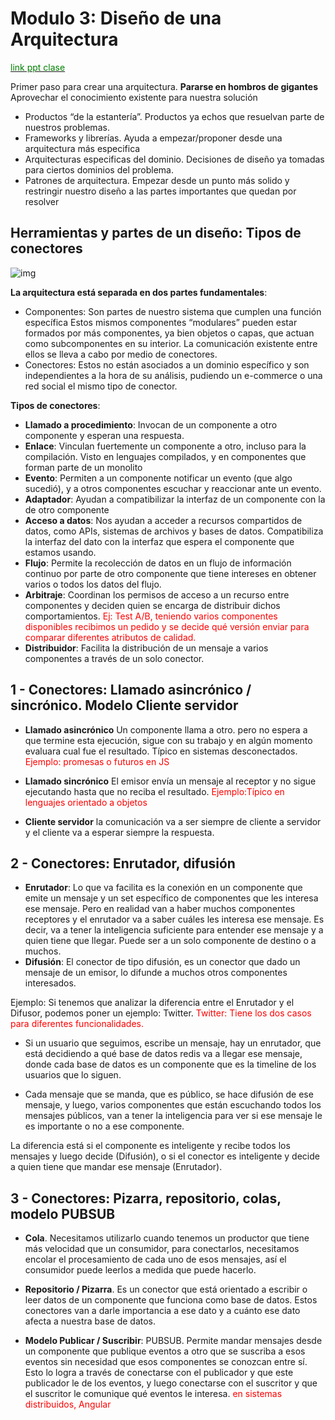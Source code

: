 # Modulo 3: **Diseño de una Arquitectura**

[<span style="color:green">link ppt clase](https://docs.google.com/presentation/d/1SrNVT_j8De1TipH8GgGt-aq8vctd55wyinuEEO--UcE/edit#slide=id.g3106cf4060_0_114)

Primer paso para crear una arquitectura. **Pararse en hombros de gigantes** Aprovechar el conocimiento existente para nuestra solución

- Productos “de la estantería”. Productos ya echos que resuelvan parte de nuestros problemas.
- Frameworks y librerías. Ayuda a empezar/proponer desde una arquitectura más especifica
- Arquitecturas especificas del dominio. Decisiones de diseño ya tomadas para ciertos dominios del problema.
- Patrones de arquitectura. Empezar desde un punto más solido y restringir nuestro diseño a las partes importantes que quedan por resolver

## Herramientas y partes de un diseño: Tipos de conectores

![img](https://static.platzi.com/media/user_upload/AmanosdeGigantes-17032b80-6d43-4426-9b2d-4860c7e44374.jpg)

**La arquitectura está separada en dos partes fundamentales**:
- Componentes: Son partes de nuestro sistema que cumplen una función específica
Estos mismos componentes “modulares” pueden estar formados por más componentes, ya bien objetos o capas, que actuan como subcomponentes en su interior.
La comunicación existente entre ellos se lleva a cabo por medio de conectores.
- Conectores: Estos no están asociados a un dominio específico y son independientes a la hora de su análisis, pudiendo un e-commerce o una red social el mismo tipo de conector.

**Tipos de conectores**:

- **Llamado a procedimiento**: Invocan de un componente a otro componente y esperan una respuesta.
- **Enlace**: Vinculan fuertemente un componente a otro, incluso para la compilación. Visto en lenguajes compilados, y en componentes que forman parte de un monolito
- **Evento**: Permiten a un componente notificar un evento (que algo sucedió), y a otros componentes escuchar y reaccionar ante un evento.
- **Adaptador**: Ayudan a compatibilizar la interfaz de un componente con la de otro componente
- **Acceso a datos**: Nos ayudan a acceder a recursos compartidos de datos, como APIs, sistemas de archivos y bases de datos. Compatibiliza la interfaz del dato con la interfaz que espera el componente que estamos usando.
- **Flujo**: Permite la recolección de datos en un flujo de información continuo por parte de otro componente que tiene intereses en obtener varios o todos los datos del flujo.
- **Arbitraje**: Coordinan los permisos de acceso a un recurso entre componentes y deciden quien se encarga de distribuir dichos comportamientos.
<span style="color:red">Ej: Test A/B, teniendo varios componentes disponibles recibimos un pedido y se decide qué versión enviar para comparar diferentes atributos de calidad.
- **Distribuidor**: Facilita la distribución de un mensaje a varios componentes a través de un solo conector.

## 1 - Conectores: Llamado asincrónico / sincrónico. Modelo Cliente servidor

- **Llamado asincrónico**
Un componente llama a otro. pero no espera a que termine esta ejecución, sigue con su trabajo y en algún momento evaluara cual fue el resultado. Típico en sistemas desconectados.
<span style="color:red">Ejemplo: promesas o futuros en JS
- **Llamado sincrónico**
El emisor envía un mensaje al receptor y no sigue ejecutando hasta que no reciba el resultado. <span style="color:red">Ejemplo:Típico en lenguajes orientado a objetos

- **Cliente servidor**
la comunicación va a ser siempre de cliente a servidor y el cliente va a esperar siempre la respuesta.

## 2 - Conectores: Enrutador, difusión
- **Enrutador**: Lo que va facilita es la conexión en un componente que emite un mensaje y un set específico de componentes que les interesa ese mensaje. Pero en realidad van a haber muchos componentes receptores y el enrutador va a saber cuáles les interesa ese mensaje. Es decir, va a tener la inteligencia suficiente para entender ese mensaje y a quien tiene que llegar. Puede ser a un solo componente de destino o a muchos.
- **Difusión**: El conector de tipo difusión, es un conector que dado un mensaje de un emisor, lo difunde a muchos otros componentes interesados.

Ejemplo: Si tenemos que analizar la diferencia entre el Enrutador y el Difusor, podemos poner un ejemplo: Twitter.
<span style="color:red">Twitter: Tiene los dos casos para diferentes funcionalidades.

- Si un usuario que seguimos, escribe un mensaje, hay un enrutador, que está decidiendo a qué base de datos redis va a llegar ese mensaje, donde cada base de datos es un componente que es la timeline de los usuarios que lo siguen.

-  Cada mensaje que se manda, que es público, se hace difusión de ese mensaje, y luego, varios componentes que están escuchando todos los mensajes públicos, van a tener la inteligencia para ver si ese mensaje le es importante o no a ese componente. 

La diferencia está si el componente es inteligente y recibe todos los mensajes y luego decide (Difusión), o si el conector es inteligente y decide a quien tiene que mandar ese mensaje (Enrutador). 

## 3 - Conectores: Pizarra, repositorio, colas, modelo PUBSUB

- **Cola**. Necesitamos utilizarlo cuando tenemos un productor que tiene más velocidad que un consumidor, para conectarlos, necesitamos encolar el procesamiento de cada uno de esos mensajes, así el consumidor puede leerlos a medida que puede hacerlo.

- **Repositorio / Pizarra**. Es un conector que está orientado a escribir o leer datos de un componente que funciona como base de datos. Estos conectores van a darle importancia a ese dato y a cuánto ese dato afecta a nuestra base de datos.

- **Modelo Publicar / Suscribir**: PUBSUB. Permite mandar mensajes desde un componente que publique eventos a otro que se suscriba a esos eventos sin necesidad que esos componentes se conozcan entre sí. Esto lo logra a través de conectarse con el publicador y que este publicador le de los eventos, y luego conectarse con el suscritor y que el suscritor le comunique qué eventos le interesa. <span style="color:red">en sistemas distribuidos, Angular
  